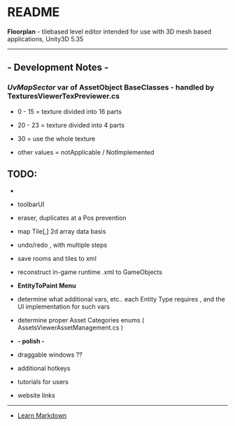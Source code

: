 # README #
**Floorplan** - tilebased level editor intended for use with 3D mesh based applications,  Unity3D 5.35


-----------------------------------
## - Development Notes - ##
### ***UvMapSector*** var of AssetObject BaseClasses - handled by TexturesViewerTexPreviewer.cs ###
* 0 - 15  = texture divided into 16 parts
* 20 - 23 = texture divided into 4 parts
* 30 = use the whole texture

* other values = notApplicable / NotImplemented


## TODO: ##
* 
* toolbarUI
* eraser, duplicates at a Pos prevention
* map Tile[,] 2d array data basis
* undo/redo , with multiple steps
* save rooms and tiles to xml
* reconstruct in-game runtime .xml to GameObjects
* **EntityToPaint Menu**
* determine what additional vars, etc.. each Entity Type requires , and the UI implementation for such vars

* determine proper Asset Categories enums ( AssetsViewerAssetManagement.cs )


* **- polish -**
* draggable windows ??
* additional hotkeys 
* tutorials for users
* website links





-----------------------------------

* [Learn Markdown](https://bitbucket.org/tutorials/markdowndemo)